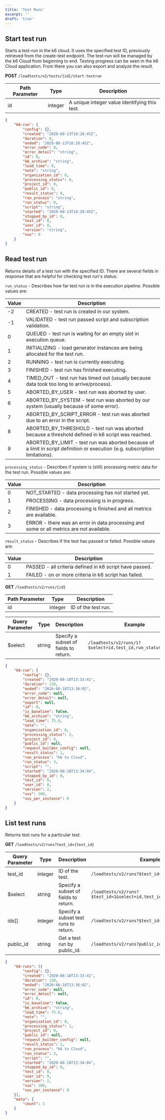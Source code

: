 ```yaml
---
title: 'Test Runs'
excerpt: ''
draft: 'true'
---
```


## Start test run

Starts a test-run in the k6 cloud. It uses the specified test ID, previously retrieved from the create-test endpoint. The test-run will be managed by the k6 Cloud from beginning to end. Testing progress can be seen in the k6 Cloud application. From there you can also export and analyze the result.

**POST** `/loadtests/v2/tests/{id}/start-testrun`

| Path Parameter | Type | Description |
| ----------| ---- | ----------- |
| id | integer | A unique integer value identifying this test. |

<div class="code-group" data-props='{"labels": ["Response"]}'>

```json
{
    "k6-run": {
        "config": {},
        "created": "2020-08-13T18:28:45Z",
        "duration": 0,
        "ended": "2020-08-13T18:28:45Z",
        "error_code": 0,
        "error_detail": "string",
        "id": 0,
        "k6_archive": "string",
        "load_time": 0,
        "note": "string",
        "organization_id": 0,
        "processing_status": 0,
        "project_id": 0,
        "public_id": 0,
        "result_status": 0,
        "run_process": "string",
        "run_status": 0,
        "script": "string",
        "started": "2020-08-13T18:28:45Z",
        "stopped_by_id": 0,
        "test_id": 0,
        "user_id": 0,
        "version": "string",
        "vus": 0
    }
}
```

</div>

## Read test run

Returns details of a test run with the specified ID. There are several fields in response that are helpful for checking test run's status:

`run_status` - Describes how far test run is in the execution pipeline. Possible values are:

| Value | Description |
| ----- | ---------- |
| -2 | CREATED - test run is created in our system. |
| -1 | VALIDATED - test run passed script and subscription validation. |
| 0 | QUEUED - test run is waiting for an empty slot in execution queue. |
| 1 | INITIALIZING - load generator instances are being allocated for the test run. |
| 2 | RUNNING - test run is currently executing. |
| 3 | FINISHED - test run has finished executing. |
| 4 | TIMED_OUT - test run has timed out (usually because data took too long to arrive/process). |
| 5 | ABORTED_BY_USER - test run was aborted by user. |
| 6 | ABORTED_BY_SYSTEM - test run was aborted by our system (usually because of some error). |
| 7 | ABORTED_BY_SCRIPT_ERROR - test run was aborted due to an error in the script. |
| 8 | ABORTED_BY_THRESHOLD - test run was aborted because a threshold defined in k6 script was reached. |
| 9 | ABORTED_BY_LIMIT - test run was aborted because of a limit in script definition or execution (e.g. subscription limitations). |

`processing_status` - Describes if system is (still) processing metric data for the test run. Possible values are:

| Value | Description |
| ----- | ---------- |
| 0 | NOT_STARTED - data processing has not started yet. |
| 1 | PROCESSING - data processing is in progress. |
| 2 | FINISHED - data processing is finished and all metrics are available. |
| 3 | ERROR - there was an error in data processing and some or all metrics are not available. |


`result_status` - Describes if the test has passed or failed. Possible values are:

| Value | Description |
| ----- | ---------- |
| 0 | PASSED - all criteria defined in k6 script have passed. |
| 1 | FAILED - on or more criteria in k6 script has failed. |

**GET** `/loadtests/v2/runs/{id}`

| Path Parameter | Type | Description |
| ----------| ---- | ----------- |
| id | integer | ID of the test run. |

| Query Parameter | Type | Description | Example |
| ----------| ---- | ----------- | ---------- |
| $select | string | Specify a subset of fields to return. | `/loadtests/v2/runs/1?$select=id,test_id,run_status,created` |

<div class="code-group" data-props='{"labels": ["Response"]}'>

```json
{
    "k6-run": {
        "config": {},
        "created": "2020-08-18T13:33:41",
        "duration": 120,
        "ended": "2020-08-18T13:36:02",
        "error_code": null,
        "error_detail": null,
        "export": null,
        "id": 0,
        "is_baseline": false,
        "k6_archive": "string",
        "load_time": 75.0,
        "note": "",
        "organization_id": 0,
        "processing_status": 2,
        "project_id": 0,
        "public_id": null,
        "request_builder_config": null,
        "result_status": 1,
        "run_process": "k6 to Cloud",
        "run_status": 3,
        "script": "",
        "started": "2020-08-18T13:34:04",
        "stopped_by_id": 0,
        "test_id": 0,
        "user_id": 0,
        "version": 2,
        "vus": 200,
        "vus_per_instance": 0
    }
}
```

</div>


## List test runs

Returns test runs for a particular test.

**GET** `/loadtests/v2/runs?test_id={test_id}`

| Query Parameter | Type | Description | Example |
| ----------| ---- | ----------- | ---------- |
| test_id | integer | ID of the test. | `/loadtests/v2/runs?$test_id=1` |
| $select | string | Specify a subset of fields to return. | `/loadtests/v2/runs?$test_id=1&select=id,test_id,run_status,created` |
| ids[] | integer | Specify a subset test runs to return. | `/loadtests/v2/runs?$test_id=1&ids[]=1&ids[]=3` |
| public_id | string | Get a test run by public_id. | `/loadtests/v2/runs?public_id={public_id}` |


<div class="code-group" data-props='{"labels": ["Response"]}'>

```json
{
    "k6-runs": [{
        "config": {},
        "created": "2020-08-18T13:33:41",
        "duration": 120,
        "ended": "2020-08-18T13:36:02",
        "error_code": null,
        "error_detail": null,
        "id": 0,
        "is_baseline": false,
        "k6_archive": "string",
        "load_time": 75.0,
        "note": "",
        "organization_id": 0,
        "processing_status": 2,
        "project_id": 0,
        "public_id": null,
        "request_builder_config": null,
        "result_status": 1,
        "run_process": "k6 to Cloud",
        "run_status": 3,
        "script": "",
        "started": "2020-08-18T13:34:04",
        "stopped_by_id": 0,
        "test_id": 0,
        "user_id": 0,
        "version": 2,
        "vus": 200,
        "vus_per_instance": 0
    }],
    "meta": {
        "count": 1
    }
}
```

</div>
